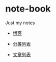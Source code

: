 # note-book
Just my notes

- [博客](https://ruesin.github.io/notes/)
- [分类列表](./summary/category.md)
- [文章列表](./summary/article.md)

  ​

